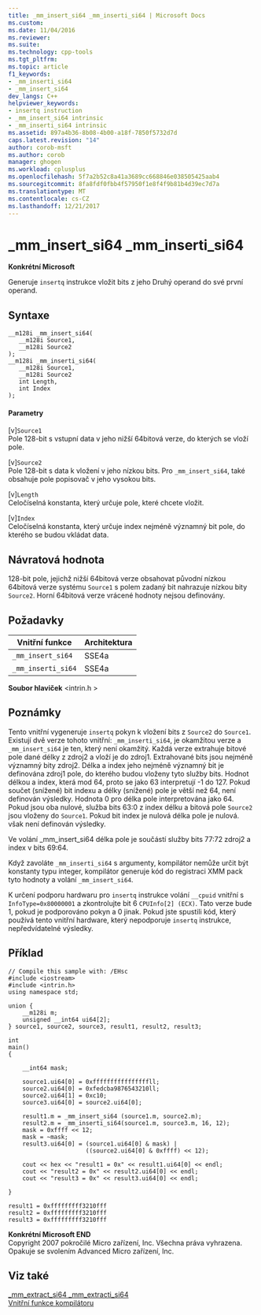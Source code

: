 ```yaml
---
title: _mm_insert_si64 _mm_inserti_si64 | Microsoft Docs
ms.custom: 
ms.date: 11/04/2016
ms.reviewer: 
ms.suite: 
ms.technology: cpp-tools
ms.tgt_pltfrm: 
ms.topic: article
f1_keywords:
- _mm_inserti_si64
- _mm_insert_si64
dev_langs: C++
helpviewer_keywords:
- insertq instruction
- _mm_insert_si64 intrinsic
- _mm_inserti_si64 intrinsic
ms.assetid: 897a4b36-8b08-4b00-a18f-7850f5732d7d
caps.latest.revision: "14"
author: corob-msft
ms.author: corob
manager: ghogen
ms.workload: cplusplus
ms.openlocfilehash: 5f7a2b52c8a41a3689cc668846e038505425aab4
ms.sourcegitcommit: 8fa8fdf0fbb4f57950f1e8f4f9b81b4d39ec7d7a
ms.translationtype: MT
ms.contentlocale: cs-CZ
ms.lasthandoff: 12/21/2017
---
```

# <a name="mminsertsi64-mminsertisi64"></a>_mm_insert_si64 _mm_inserti_si64
**Konkrétní Microsoft**  
  
 Generuje `insertq` instrukce vložit bits z jeho Druhý operand do své první operand.  
  
## <a name="syntax"></a>Syntaxe  
  
```  
__m128i _mm_insert_si64(  
   __m128i Source1,  
   __m128i Source2  
);  
__m128i _mm_inserti_si64(  
   __m128i Source1,  
   __m128i Source2  
   int Length,  
   int Index  
);  
```  
  
#### <a name="parameters"></a>Parametry  
 [v]`Source1`  
 Pole 128-bit s vstupní data v jeho nižší 64bitová verze, do kterých se vloží pole.  
  
 [v]`Source2`  
 Pole 128-bit s data k vložení v jeho nízkou bits.  Pro `_mm_insert_si64`, také obsahuje pole popisovač v jeho vysokou bits.  
  
 [v]`Length`  
 Celočíselná konstanta, který určuje pole, které chcete vložit.  
  
 [v]`Index`  
 Celočíselná konstanta, který určuje index nejméně významný bit pole, do kterého se budou vkládat data.  
  
## <a name="return-value"></a>Návratová hodnota  
 128-bit pole, jejichž nižší 64bitová verze obsahovat původní nízkou 64bitová verze systému `Source1` s polem zadaný bit nahrazuje nízkou bity `Source2`. Horní 64bitová verze vrácené hodnoty nejsou definovány.  
  
## <a name="requirements"></a>Požadavky  
  
|Vnitřní funkce|Architektura|  
|---------------|------------------|  
|`_mm_insert_si64`|SSE4a|  
|`_mm_inserti_si64`|SSE4a|  
  
 **Soubor hlaviček** \<intrin.h >  
  
## <a name="remarks"></a>Poznámky  
 Tento vnitřní vygeneruje `insertq` pokyn k vložení bits z `Source2` do `Source1`. Existují dvě verze tohoto vnitřní: `_mm_inserti_si64`, je okamžitou verze a `_mm_insert_si64` je ten, který není okamžitý.  Každá verze extrahuje bitové pole dané délky z zdroj2 a vloží je do zdroj1.  Extrahované bits jsou nejméně významný bity zdroj2.  Délka a index jeho nejméně významný bit je definována zdroj1 pole, do kterého budou vloženy tyto služby bits.  Hodnot délkou a index, která mod 64, proto se jako 63 interpretují -1 do 127. Pokud součet (snížené) bit indexu a délky (snížené) pole je větší než 64, není definován výsledky. Hodnota 0 pro délka pole interpretována jako 64.  Pokud jsou oba nulové, služba bits 63:0 z index délku a bitová pole `Source2` jsou vloženy do `Source1`.  Pokud bit index je nulová délka pole je nulová. však není definován výsledky.  
  
 Ve volání _mm_insert_si64 délka pole je součástí služby bits 77:72 zdroj2 a index v bits 69:64.  
  
 Když zavoláte `_mm_inserti_si64` s argumenty, kompilátor nemůže určit být konstanty typu integer, kompilátor generuje kód do registraci XMM pack tyto hodnoty a volání `_mm_insert_si64`.  
  
 K určení podporu hardwaru pro `insertq` instrukce volání `__cpuid` vnitřní s `InfoType=0x80000001` a zkontrolujte bit 6 `CPUInfo[2] (ECX)`. Tato verze bude 1, pokud je podporováno pokyn a 0 jinak. Pokud jste spustili kód, který používá tento vnitřní hardware, který nepodporuje `insertq` instrukce, nepředvídatelné výsledky.  
  
## <a name="example"></a>Příklad  
  
```  
// Compile this sample with: /EHsc  
#include <iostream>  
#include <intrin.h>  
using namespace std;  
  
union {  
    __m128i m;  
    unsigned __int64 ui64[2];  
} source1, source2, source3, result1, result2, result3;  
  
int  
main()  
{  
  
    __int64 mask;  
  
    source1.ui64[0] = 0xffffffffffffffffll;  
    source2.ui64[0] = 0xfedcba9876543210ll;  
    source2.ui64[1] = 0xc10;  
    source3.ui64[0] = source2.ui64[0];  
  
    result1.m = _mm_insert_si64 (source1.m, source2.m);  
    result2.m = _mm_inserti_si64(source1.m, source3.m, 16, 12);  
    mask = 0xffff << 12;  
    mask = ~mask;  
    result3.ui64[0] = (source1.ui64[0] & mask) |  
                      ((source2.ui64[0] & 0xffff) << 12);  
  
    cout << hex << "result1 = 0x" << result1.ui64[0] << endl;  
    cout << "result2 = 0x" << result2.ui64[0] << endl;  
    cout << "result3 = 0x" << result3.ui64[0] << endl;  
  
}  
```  
  
```Output  
result1 = 0xfffffffff3210fff  
result2 = 0xfffffffff3210fff  
result3 = 0xfffffffff3210fff  
```  
  
**Konkrétní Microsoft END**  
 Copyright 2007 pokročilé Micro zařízení, Inc. Všechna práva vyhrazena. Opakuje se svolením Advanced Micro zařízení, Inc.  
  
## <a name="see-also"></a>Viz také  
 [_mm_extract_si64 _mm_extracti_si64](../intrinsics/mm-extract-si64-mm-extracti-si64.md)   
 [Vnitřní funkce kompilátoru](../intrinsics/compiler-intrinsics.md)